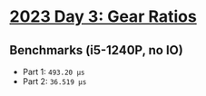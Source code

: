 # [2023 Day 3: Gear Ratios](https://adventofcode.com/2023/day/3)

## Benchmarks (i5-1240P, no IO)

- Part 1: `493.20 µs`
- Part 2: `36.519 µs`
